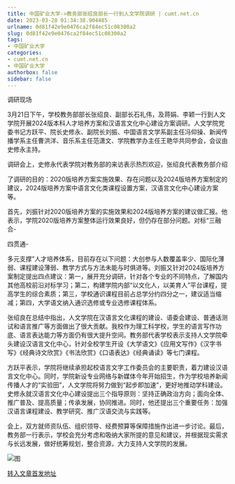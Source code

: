 ```yaml
---
title: 中国矿业大学->教务部张绍良部长一行到人文学院调研 | cumt.net.cn
date: 2023-03-28 01:34:38.904485
urlname: 0d81f42e9e0476ca2f84ec51c08300a2
slug: 0d81f42e9e0476ca2f84ec51c08300a2
tags: 
- 中国矿业大学
categories:
- cumt.net.cn
- 中国矿业大学
authorbox: false
sidebar: false
---
```

  

调研现场

3月21日下午，学校教务部部长张绍良、副部长石礼伟，及蒋娟、李颖一行到人文学院开展2024版本科人才培养方案和汉语言文化中心建设方案调研。人文学院党委书记方跃平、院长史修永、副院长刘振、中国语言文学系副主任冯仰操、新闻传播学系主任曹洪洋、音乐系主任范潇文、学院教学办主任王艳华共同参会，会议由史修永主持。

调研会上，史修永代表学院对教务部的来访表示热烈欢迎，张绍良代表教务部介绍
<!--more-->
了调研的目的：2020版培养方案实施效果、存在问题以及2024版培养方案制定的建议，2024版培养方案中语言文化类课程设置方案，汉语言文化中心建设方案等。

首先，刘振针对2020版培养方案的实施效果和2024版培养方案的建议做汇报。他表示，学院2020版培养方案整体运行效果良好，但仍存在部分问题。对标“三融合-

四贯通-

多元支撑”人才培养体系，目前存在以下问题：大创参与人数覆盖率少、国际化薄弱、课程建设薄弱、教学方式与方法未能与时俱进等。刘振又针对2024版培养方案制定提出四点建议：第一，展开充分调研，针对各个专业的不同特点，了解国内其他高校前沿对标学习；第二，构建学院内部“以文化人，以美育人”平台课程，提高学生的综合素质；第三，学校通识课程目前占总学分约四分之一，建议适当缩减；第四，大学语文纳入通识选修或专业选修课程体系。

张绍良在总结中指出，人文学院在汉语言文化课程的建设、语委会建设、普通话测试和语言推广等方面做出了很大贡献。我校作为理工科学校，学生的语言写作功底、语言表达能力等方面仍有很大提升空间。教务部代表学校表示支持人文学院牵头建设汉语言文化中心，针对全校学生开设《大学语文》《应用文写作》《汉字书写》《经典诗文欣赏》《书法欣赏》《口语表达》《经典诵读》等七门课程。

方跃平表示，学院将继续承担起校语言文字工作委员会的主要职责，着力建设汉语言文化中心。同时，学院新设专业网络与新媒体今年开始招生，作为学校培养新闻传播人才的“实验田”，人文学院将努力做到“起步即加速”，更好地推动学科建设。史修永就汉语言文化中心建设提出三个指导原则：坚持正确政治方向；面向全体、推广普及、提高质量；传承发展，协同推进。同时，他还提出三个重要任务：加强汉语言课程建设、教学研究、推广汉语交流与实践等。

会上，双方就师资队伍、组织领导、经费预算等保障措施作出进一步讨论。最后，教务部一行表示，学校会充分考虑和吸纳大家所提的意见和建议，并根据现实需求与长远发展，做好统筹规划，整合资源，大力支持人文学院的发展。

![图](https://xwzx.cumt.edu.cn/_upload/article/images/bb/b9/efc6e1c542c189fbedde5fbb71e3/30851047-bce3-40cd-88b8-12cf5a040288.png)

[转入文章首发地址](https://xwzx.cumt.edu.cn/ce/99/c523a642713/page.htm)